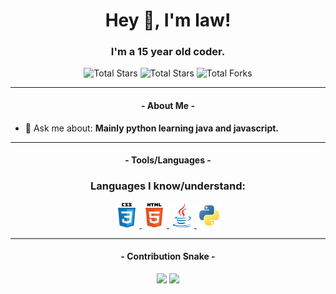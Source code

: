 <h1 align="center">Hey 👋, I'm law!</h1>
<h3 align="center">I'm a 15 year old coder.</h3>

<p align="center">
<img src="https://komarev.com/ghpvc/?username=lawlol&label=Total%20Views&color=b700bf&style=flat" alt="Total Stars" />
<img src="https://img.shields.io/badge/dynamic/json?&label=Total%20Stars&color=ff0000&style=flat&style=for-the-badge&query=%24.stars&url=https://api.github-star-counter.workers.dev/user/lawlol" alt="Total Stars" ></a>
<img src="https://img.shields.io/badge/dynamic/json?&label=Total%20Forks&color=ff7700&style=flat&style=for-the-badge&query=%24.forks&url=https://api.github-star-counter.workers.dev/user/lawlol" alt="Total Forks"></a> </p>

---

<h4 align="center">- About Me - </h4>

- 💬 Ask me about: **Mainly python learning java and javascript.**
  
---

<h4 align="center">- Tools/Languages -</h4>

<h3 align="center">Languages I know/understand:</h3>
<p align="center">
  <a href="https://www.w3schools.com/css/" target="_blank" rel="noreferrer">
    <img src="https://raw.githubusercontent.com/devicons/devicon/master/icons/css3/css3-original-wordmark.svg" alt="css3" width="40" height="40"/>
  </a>
  <a href="https://www.w3.org/html/" target="_blank" rel="noreferrer">
    <img src="https://raw.githubusercontent.com/devicons/devicon/master/icons/html5/html5-original-wordmark.svg" alt="html5" width="40" height="40"/>
  </a>
  <a href="https://developer.mozilla.org/en-US/docs/Web/JavaScript" target="_blank" rel="noreferrer">
    <img src="https://raw.githubusercontent.com/devicons/devicon/master/icons/java/java-original.svg" alt="java" width="40" height="40"/>
  </a>
  <a href="https://www.python.org" target="_blank" rel="noreferrer">
    <img src="https://raw.githubusercontent.com/devicons/devicon/master/icons/python/python-original.svg" alt="python" width="40" height="40"/>
  </a>
</p>

---

<h4 align="center">- Contribution Snake -</h4>

<p align="center">
    <img src="https://github.com/lawlol/dekrypted/blob/output/github-contribution-grid-snake.svg#gh-light-mode-only">
    <img src="https://github.com/lawlol/dekrypted/blob/output/github-contribution-grid-snake-dark.svg#gh-dark-mode-only">
</p>
